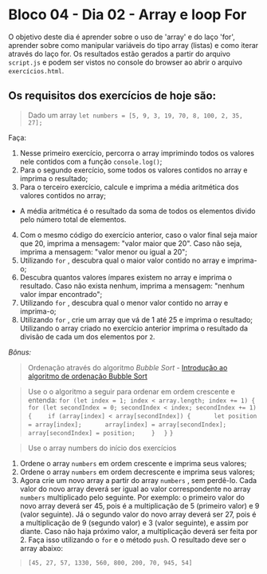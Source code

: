 # Bloco 04 - Dia 02 - Array e loop For

O objetivo deste dia é aprender sobre o uso de 'array' e do laço 'for', aprender sobre como manipular variáveis do tipo array (listas) e como iterar através do laço for.
Os resultados estão gerados a partir do arquivo `script.js` e podem ser vistos no console do browser ao abrir o arquivo `exercícios.html`.

## Os requisitos dos exercícios de hoje são:

> Dado um array 
> `let numbers = [5, 9, 3, 19, 70, 8, 100, 2, 35, 27];`

Faça:

1. Nesse primeiro exercício, percorra o array imprimindo todos os valores nele contidos com a função `console.log()`;
2. Para o segundo exercício, some todos os valores contidos no array e imprima o resultado;
3. Para o terceiro exercício, calcule e imprima a média aritmética dos valores contidos no array;
* A média aritmética é o resultado da soma de todos os elementos divido pelo número total de elementos.
4. Com o mesmo código do exercício anterior, caso o valor final seja maior que 20, imprima a mensagem: "valor maior que 20". Caso não seja, imprima a mensagem: "valor menor ou igual a 20";
5. Utilizando `for` , descubra qual o maior valor contido no array e imprima-o;
6. Descubra quantos valores ímpares existem no array e imprima o resultado. Caso não exista nenhum, imprima a mensagem: "nenhum valor ímpar encontrado";
7. Utilizando `for` , descubra qual o menor valor contido no array e imprima-o;
8. Utilizando `for` , crie um array que vá de 1 até 25 e imprima o resultado;
Utilizando o array criado no exercício anterior imprima o resultado da divisão de cada um dos elementos por `2`.

*Bônus:*

> Ordenação através do algoritmo *Bubble Sort* - [Introdução ao algoritmo de ordenação Bubble Sort](http://devfuria.com.br/logica-de-programacao/introducao-ao-algoritmo-de-ordenacao-bubble-sort/)

> Use o o algoritmo a seguir para ordenar em ordem crescente e entenda:
> `for (let index = 1; index < array.length; index += 1) {`
> `  for (let secondIndex = 0; secondIndex < index; secondIndex += 1) {`
> `    if (array[index] < array[secondIndex]) {`
> `      let position = array[index];`
> `      array[index] = array[secondIndex];`
> `      array[secondIndex] = position;`
> `    }`
> `  }`
> `}` 

> Use o array numbers do início dos exercícios

1. Ordene o array `numbers` em ordem crescente e imprima seus valores;
2. Ordene o array `numbers` em ordem decrescente e imprima seus valores;
3. Agora crie um novo array a partir do array `numbers` , sem perdê-lo. Cada valor do novo array deverá ser igual ao valor correspondente no array `numbers` multiplicado pelo seguinte. Por exemplo: o primeiro valor do novo array deverá ser 45, pois é a multiplicação de 5 (primeiro valor) e 9 (valor seguinte). Já o segundo valor do novo array deverá ser 27, pois é a multiplicação de 9 (segundo valor) e 3 (valor seguinte), e assim por diante. Caso não haja próximo valor, a multiplicação deverá ser feita por 2. Faça isso utilizando o `for` e o método `push`. O resultado deve ser o array abaixo:
> `[45, 27, 57, 1330, 560, 800, 200, 70, 945, 54]` 
